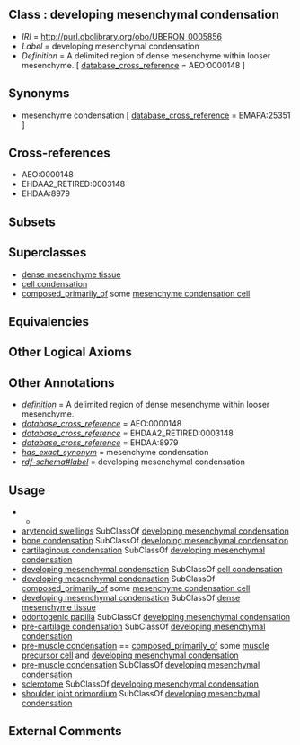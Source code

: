 
## Class : developing mesenchymal condensation

 * *IRI* = http://purl.obolibrary.org/obo/UBERON_0005856
 * *Label* = developing mesenchymal condensation
 * *Definition* = A delimited region of dense mesenchyme within looser mesenchyme. [ [database_cross_reference](../../ef/oboInOwl#hasDbXref.md) = AEO:0000148 ]

## Synonyms

 * mesenchyme condensation [ [database_cross_reference](../../ef/oboInOwl#hasDbXref.md) = EMAPA:25351 ]

## Cross-references

 * AEO:0000148
 * EHDAA2_RETIRED:0003148
 * EHDAA:8979

## Subsets


## Superclasses

 * [dense mesenchyme tissue](../../UBERON/24/UBERON_0007524.md)
 * [cell condensation](../../UBERON/85/UBERON_0011585.md)
 * [composed_primarily_of](../../RO/73/RO_0002473.md) some [mesenchyme condensation cell](../../CL/35/CL_0000335.md)

## Equivalencies


## Other Logical Axioms


## Other Annotations

 * *[definition](../../IAO/15/IAO_0000115.md)* = A delimited region of dense mesenchyme within looser mesenchyme.
 * *[database_cross_reference](../../ef/oboInOwl#hasDbXref.md)* = AEO:0000148
 * *[database_cross_reference](../../ef/oboInOwl#hasDbXref.md)* = EHDAA2_RETIRED:0003148
 * *[database_cross_reference](../../ef/oboInOwl#hasDbXref.md)* = EHDAA:8979
 * *[has_exact_synonym](../../ym/oboInOwl#hasExactSynonym.md)* = mesenchyme condensation
 * *[rdf-schema#label](../../el/rdf-schema#label.md)* = developing mesenchymal condensation

## Usage

 * -
 * [arytenoid swellings](../../UBERON/15/UBERON_0010215.md) SubClassOf [developing mesenchymal condensation](../../UBERON/56/UBERON_0005856.md)
 * [bone condensation](../../UBERON/62/UBERON_0015062.md) SubClassOf [developing mesenchymal condensation](../../UBERON/56/UBERON_0005856.md)
 * [cartilaginous condensation](../../UBERON/63/UBERON_0005863.md) SubClassOf [developing mesenchymal condensation](../../UBERON/56/UBERON_0005856.md)
 * [developing mesenchymal condensation](../../UBERON/56/UBERON_0005856.md) SubClassOf [cell condensation](../../UBERON/85/UBERON_0011585.md)
 * [developing mesenchymal condensation](../../UBERON/56/UBERON_0005856.md) SubClassOf [composed_primarily_of](../../RO/73/RO_0002473.md) some [mesenchyme condensation cell](../../CL/35/CL_0000335.md)
 * [developing mesenchymal condensation](../../UBERON/56/UBERON_0005856.md) SubClassOf [dense mesenchyme tissue](../../UBERON/24/UBERON_0007524.md)
 * [odontogenic papilla](../../UBERON/63/UBERON_0001763.md) SubClassOf [developing mesenchymal condensation](../../UBERON/56/UBERON_0005856.md)
 * [pre-cartilage condensation](../../UBERON/66/UBERON_0005866.md) SubClassOf [developing mesenchymal condensation](../../UBERON/56/UBERON_0005856.md)
 * [pre-muscle condensation](../../UBERON/65/UBERON_0005865.md) == [composed_primarily_of](../../RO/73/RO_0002473.md) some [muscle precursor cell](../../CL/80/CL_0000680.md) and [developing mesenchymal condensation](../../UBERON/56/UBERON_0005856.md)
 * [pre-muscle condensation](../../UBERON/65/UBERON_0005865.md) SubClassOf [developing mesenchymal condensation](../../UBERON/56/UBERON_0005856.md)
 * [sclerotome](../../UBERON/89/UBERON_0003089.md) SubClassOf [developing mesenchymal condensation](../../UBERON/56/UBERON_0005856.md)
 * [shoulder joint primordium](../../UBERON/92/UBERON_0006292.md) SubClassOf [developing mesenchymal condensation](../../UBERON/56/UBERON_0005856.md)

## External Comments

